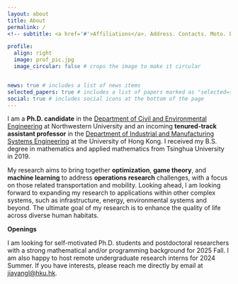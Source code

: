```yaml
---
layout: about
title: About
permalink: /
<!-- subtitle: <a href='#'>Affiliations</a>. Address. Contacts. Moto. Etc. -->

profile:
  align: right
  image: prof_pic.jpg
  image_circular: false # crops the image to make it circular


news: true # includes a list of news items
selected_papers: true # includes a list of papers marked as "selected={true}"
social: true # includes social icons at the bottom of the page
---
```


I am a **Ph.D. candidate** in the [Department of Civil and Environmental Engineering](https://www.mccormick.northwestern.edu/civil-environmental/) at Northwestern University and an incoming **tenured-track assistant professor** in the [Department of Industrial and Manufacturing Systems Engineering](https://www.imse.hku.hk/) at the University of Hong Kong. I received my B.S. degree in mathematics and applied mathematics from Tsinghua University in 2019.

My research aims to bring together **optimization**, **game theory**, and **machine learning** to address **operations research** challenges, with a focus on those related transportation and mobility. Looking ahead, I am looking forward to expanding my research to applications within other complex systems, such as infrastructure, energy, environmental systems and beyond. The ultimate goal of my research is to enhance the quality of life across diverse human habitats.


<p><strong>Openings</strong></p>

I am looking for self-motivated Ph.D. students and postdoctoral researchers with a strong mathematical and/or programming background for 2025 Fall.  I am also happy to host remote undergraduate research interns for 2024 Summer. If you have interests, please reach me directly by email at <a href="mailto:jiayangl@hku.hk">jiayangl@hku.hk</a>.


&nbsp;
